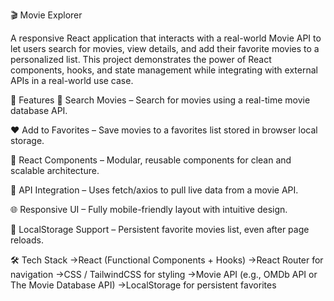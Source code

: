 🎬 Movie Explorer

A responsive React application that interacts with a real-world Movie API to let users search for movies, view details, and add their favorite movies to a personalized list. This project demonstrates the power of React components, hooks, and state management while integrating with external APIs in a real-world use case.

🚀 Features
🔎 Search Movies – Search for movies using a real-time movie database API.

❤️ Add to Favorites – Save movies to a favorites list stored in browser local storage.

🧩 React Components – Modular, reusable components for clean and scalable architecture.

🔄 API Integration – Uses fetch/axios to pull live data from a movie API.

🌐 Responsive UI – Fully mobile-friendly layout with intuitive design.

💾 LocalStorage Support – Persistent favorite movies list, even after page reloads.

🛠️ Tech Stack
 ->React (Functional Components + Hooks)
 ->React Router for navigation
 ->CSS / TailwindCSS for styling
 ->Movie API (e.g., OMDb API or The Movie Database API)
 ->LocalStorage for persistent favorites

